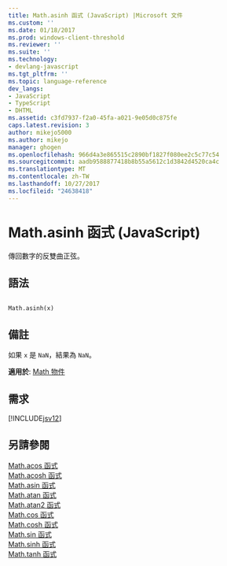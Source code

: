 ```yaml
---
title: Math.asinh 函式 (JavaScript) |Microsoft 文件
ms.custom: ''
ms.date: 01/18/2017
ms.prod: windows-client-threshold
ms.reviewer: ''
ms.suite: ''
ms.technology:
- devlang-javascript
ms.tgt_pltfrm: ''
ms.topic: language-reference
dev_langs:
- JavaScript
- TypeScript
- DHTML
ms.assetid: c3fd7937-f2a0-45fa-a021-9e05d0c875fe
caps.latest.revision: 3
author: mikejo5000
ms.author: mikejo
manager: ghogen
ms.openlocfilehash: 966d4a3e865515c2890bf1827f080ee2c5c77c54
ms.sourcegitcommit: aadb9588877418b8b55a5612c1d3842d4520ca4c
ms.translationtype: MT
ms.contentlocale: zh-TW
ms.lasthandoff: 10/27/2017
ms.locfileid: "24638418"
---
```

# <a name="mathasinh-function-javascript"></a>Math.asinh 函式 (JavaScript)
傳回數字的反雙曲正弦。  
  
## <a name="syntax"></a>語法  
  
```  
  
Math.asinh(x)   
```  
  
## <a name="remarks"></a>備註  
 如果 `x` 是 `NaN`，結果為 `NaN`。  
  
 **適用於**: [Math 物件](../../javascript/reference/math-object-javascript.md)  
  
## <a name="requirements"></a>需求  
 [!INCLUDE[jsv12](../../javascript/reference/includes/jsv12-md.md)]  
  
## <a name="see-also"></a>另請參閱  
 [Math.acos 函式](../../javascript/reference/math-acos-function-javascript.md)   
 [Math.acosh 函式](../../javascript/reference/math-acosh-function-javascript.md)   
 [Math.asin 函式](../../javascript/reference/math-asin-function-javascript.md)   
 [Math.atan 函式](../../javascript/reference/math-atan-function-javascript.md)   
 [Math.atan2 函式](../../javascript/reference/math-atan2-function-javascript.md)   
 [Math.cos 函式](../../javascript/reference/math-cos-function-javascript.md)   
 [Math.cosh 函式](../../javascript/reference/math-cosh-function-javascript.md)   
 [Math.sin 函式](../../javascript/reference/math-sin-function-javascript.md)   
 [Math.sinh 函式](../../javascript/reference/math-sinh-function-javascript.md)   
 [Math.tanh 函式](../../javascript/reference/math-tanh-function-javascript.md)